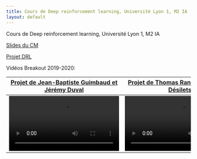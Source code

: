 ```yaml
---
title: Cours de Deep reinforcement learning, Université Lyon 1, M2 IA
layout: default
---
```

Cours de Deep reinforcement learning, Université Lyon 1, M2 IA

<a href="ressources/M2IA_course_2019_2020.pdf">Slides du CM</a>

<a href="ressources/TP_DRL_2019_2020.pdf">Projet DRL</a>


Vidéos Breakout 2019-2020:

|[Projet de Jean-Baptiste Guimbaud et Jérémy Duval](https://github.com/JBGUIMBAUD/deep-reenforcement-learning)|[Projet de Thomas Ranvier et Nicolas Désilets](https://github.com/ThomasRanvier/deep_rl_project)|[Projet de Pierre Cabanis et Steeven Janny](https://github.com/PierreCabanis/Deep-RL)|
|---|---|---|
|<video controls src="ressources/videos/guimbaud_openaigym.mp4"></video>|<video controls src="ressources/videos/ranvier_desilets_video.mp4"></video>|<video controls src="ressources/videos/Cabanis_video.mp4"></video>|
